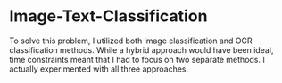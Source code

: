 # Image-Text-Classification
To solve this problem, I utilized both image classification and OCR classification methods. While a hybrid approach would have been ideal, time constraints meant that I had to focus on two separate methods. I actually experimented with all three approaches.
